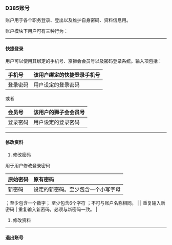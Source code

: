 ### D385账号

账户用于各个职务登录、登出以及维护自身密码、资料信息用。

账户模块下用户可有三种行为：

---

#### 快捷登录

用户可以使用其绑定的手机号、京狮会会员号以及密码登录系统。输入项包括：

| 手机号 | 该用户绑定的快捷登录手机号 |
| :--- | :--- |
| 登录密码 | 用户设定的登录密码 |

或者

| 会员号 | 该用户的狮子会会员号 |
| :--- | :--- |
| 登录密码 | 用户设定的登录密码 |

---

#### 修改资料

1. 修改密码

用于用户修改登录密码

| 原始密码 | 原有密码 |
| :--- | :--- |
| 新密码 | 设定的新密码。至少包含一个小写字母；至少包含一个数字；至少包含6个字符；不可与账户名称相同。 |
| 重复输入新密码 | 重复输入新密码，必须与新密码一致。 |

1. 修改资料

---

#### 退出账号



